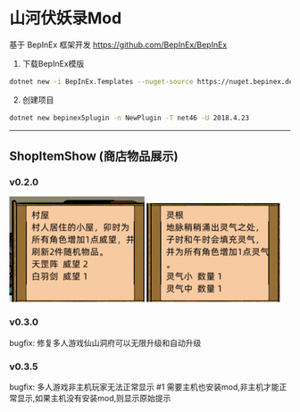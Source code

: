 # 山河伏妖录Mod
基于 BepInEx 框架开发 https://github.com/BepInEx/BepInEx

1. 下载BepInEx模版
```bash
dotnet new -i BepInEx.Templates --nuget-source https://nuget.bepinex.dev/v3/index.json
```
2. 创建项目
```bash
dotnet new bepinex5plugin -n NewPlugin -T net46 -U 2018.4.23
```

---

## ShopItemShow (商店物品展示)

### v0.2.0
![image](https://github.com/Cherrysaber/S010Mod/blob/main/image/house.png)
![image](https://github.com/Cherrysaber/S010Mod/blob/main/image/root.png)

### v0.3.0
bugfix: 修复多人游戏仙山洞府可以无限升级和自动升级

### v0.3.5 
bugfix: 多人游戏非主机玩家无法正常显示 #1
需要主机也安装mod,非主机才能正常显示,如果主机没有安装mod,则显示原始提示
